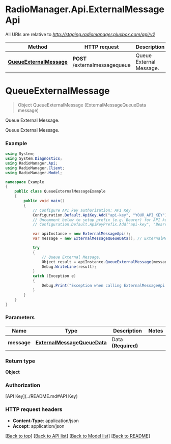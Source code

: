 # RadioManager.Api.ExternalMessageApi

All URIs are relative to *http://staging.radiomanager.pluxbox.com/api/v2*

Method | HTTP request | Description
------------- | ------------- | -------------
[**QueueExternalMessage**](ExternalMessageApi.md#queueexternalmessage) | **POST** /externalmessagequeue | Queue External Message.


<a name="queueexternalmessage"></a>
# **QueueExternalMessage**
> Object QueueExternalMessage (ExternalMessageQueueData message)

Queue External Message.

Queue External Message.

### Example
```csharp
using System;
using System.Diagnostics;
using RadioManager.Api;
using RadioManager.Client;
using RadioManager.Model;

namespace Example
{
    public class QueueExternalMessageExample
    {
        public void main()
        {
            // Configure API key authorization: API Key
            Configuration.Default.ApiKey.Add("api-key", "YOUR_API_KEY");
            // Uncomment below to setup prefix (e.g. Bearer) for API key, if needed
            // Configuration.Default.ApiKeyPrefix.Add("api-key", "Bearer");

            var apiInstance = new ExternalMessageApi();
            var message = new ExternalMessageQueueData(); // ExternalMessageQueueData | Data **(Required)**

            try
            {
                // Queue External Message.
                Object result = apiInstance.QueueExternalMessage(message);
                Debug.WriteLine(result);
            }
            catch (Exception e)
            {
                Debug.Print("Exception when calling ExternalMessageApi.QueueExternalMessage: " + e.Message );
            }
        }
    }
}
```

### Parameters

Name | Type | Description  | Notes
------------- | ------------- | ------------- | -------------
 **message** | [**ExternalMessageQueueData**](ExternalMessageQueueData.md)| Data **(Required)** | 

### Return type

**Object**

### Authorization

[API Key](../README.md#API Key)

### HTTP request headers

 - **Content-Type**: application/json
 - **Accept**: application/json

[[Back to top]](#) [[Back to API list]](../README.md#documentation-for-api-endpoints) [[Back to Model list]](../README.md#documentation-for-models) [[Back to README]](../README.md)


